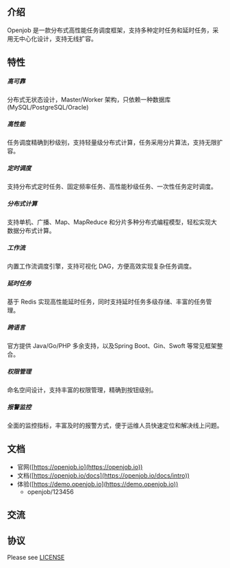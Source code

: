 ## 介绍
Openjob 是一款分布式高性能任务调度框架，支持多种定时任务和延时任务，采用无中心化设计，支持无线扩容。
## 特性
##### 高可靠
分布式无状态设计，Master/Worker 架构，只依赖一种数据库(MySQL/PostgreSQL/Oracle)
##### 高性能
任务调度精确到秒级别，支持轻量级分布式计算，任务采用分片算法，支持无限扩容。
##### 定时调度
支持分布式定时任务、固定频率任务、高性能秒级任务、一次性任务定时调度。
##### 分布式计算
支持单机、广播、Map、MapReduce 和分片多种分布式编程模型，轻松实现大数据分布式计算。
##### 工作流
内置工作流调度引擎，支持可视化 DAG，方便高效实现复杂任务调度。
##### 延时任务
基于 Redis 实现高性能延时任务，同时支持延时任务多级存储、丰富的任务管理。
##### 跨语言
官方提供 Java/Go/PHP 多余支持，以及Spring Boot、Gin、Swoft 等常见框架整合。
##### 权限管理
命名空间设计，支持丰富的权限管理，精确到按钮级别。
##### 报警监控
全面的监控指标，丰富及时的报警方式，便于运维人员快速定位和解决线上问题。
## 文档
- 官网([https://openjob.io](https://openjob.io))
- 文档([https://openjob.io/docs](https://openjob.io/docs/intro))
- 体验([https://demo.openjob.io](https://demo.openjob.io))
  - openjob/123456
## 交流

## 协议
Please see [LICENSE](LICENSE)
